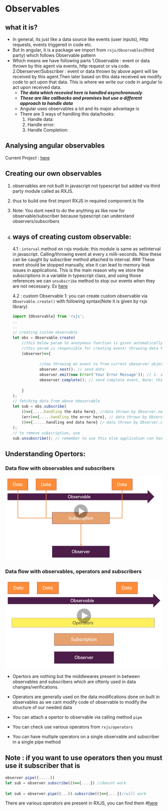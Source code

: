 # Observables

## what it is?

* In general, its just like a data source like events (user inputs), Http requests, events triggered in code etc.
* But In angular, it is a package we import from ```rxjs/Observables```(third party) which follows Observable pattern
* Which means we have following parts 
    1.Observable : event or data thrown by this agent via events, http request or via code.
    2.Oberserver/Subscriber : event or data thrown by above agent will be received by this agent.Then later based on this data received we modify code to act upon that data. This is where we write our code in angular to act upon received data.
    * **_The data which recevied here is handled asynchronously_**.
    * **_These are like callbacks and promises but use a different approach to handle data_**
    * Angular uses observables a lot and its major advantage is
    * There are 3 ways of handling this data/hooks:
        1. Handle data:
        2. Handle error:
        3. Handle Completion:

## Analysing angular observables
Current Project : [here](../obs-01-start/obs-01-start/)

## Creating our own observables

1. observables are not built in javascript not typescript but added via third party module called as RXJS.
2. thus to build  one first import RXJS in required component.ts file
3. Note: You dont need to do the anything as like now for observable/subscriber because typescript can understand observers/subscribers
4. ## ways of creating custom observable:
    
    4.1 : ```interval``` method on rxjs module: this module is same as setInterval in javascript. Calling/throwing event at every x milli-seconds. Now these can be caught by subscriber method attached to interval. ### These event should be stopped manually, else it can lead to memory leak issues in applications. This is the main reason why we store the subscriptions in a variable in typescript class, and using those references we can ```unsubscribe``` method to stop our events when they are not necessary. Ex [here](../obs-01-start/obs-01-start/src/app/home/home.component.ts) <br>
    
    4.2 :  custom Observable 1: you can create custom observable via ```Observable.create()``` with following syntax(Note it is given by rxjs library)

    ```typescript 
    import {Observable} from 'rxjs';
    ..
    ..
    // creating custom observable
    let obs = Observable.create(
        //this below param to anonymous function is given automatically by rxjs
        //this param is responsible for creating event/ throwing data to observable when available
        (observer)=>{

                //now throwing an event to from current obeserver object
                observer.next(); // send data
                observer.emit(new Error('Your Error Message')); // 1. sends error 2. when observer throws error its subscription and event/data throwing is stopped. 3. Note when error is thrown then below event complete will not be thrown after emitting error.
                obeserver.complete(); // send complete event, Note: this method doesnt have any arguements & Subscriptions will be stopped automatically

        }
    );
    // fetching data from above obeservable
    let sub = obs.subscribe(
        ()=>{.....handling the data here}, //data thrown by Observer.next is handlied here
        (err)=>{.....handling the error here}, // data thrown by Observer.error is handled here
        ()=>{......handling end data here} // data thrown by Observer.complete is handled here 2. Majorly used for clean up works
    );
    // to remove subscription, use
    sub.unsubscribe(); // remember to use this else application can have memory leaks
    ```
## Understanding Opertors:

### Data flow with observables and subscribers <br>

![](2021-05-10-09-24-26.png)

### Data flow with observables, operators and subscribers <br>

![](2021-05-10-09-25-04.png)

* Opertors are nothing but the middlewares present in between observables and subscribers which are oftenly used in data changes/verifications.

* Operators are generally used on the data modifications done on built in observables as we cant modify code of observable to modify the structure of our needed data
* You can attach a opertor to observable via calling method ```pipe``` 
* You can check use various operators from ```rxjs/operators```
* You can have multiple operators on a single observable and subscriber in a single pipe method
## Note : if you want to use operators then you must use it subscriber that is 

```typescript
observer.pipe((.....))
let sub = observer.subscribe(()=>{....}) //doesnt work

let sub = observer.pipe((...)).subscribe(()=>{....})//will work
```

There are various operators are present in RXJS, you can find them #[here](https://www.learnrxjs.io/learn-rxjs/operators)